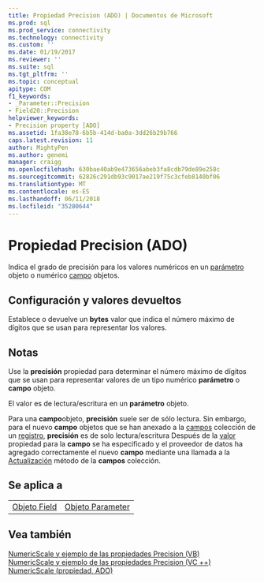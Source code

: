 ```yaml
---
title: Propiedad Precision (ADO) | Documentos de Microsoft
ms.prod: sql
ms.prod_service: connectivity
ms.technology: connectivity
ms.custom: ''
ms.date: 01/19/2017
ms.reviewer: ''
ms.suite: sql
ms.tgt_pltfrm: ''
ms.topic: conceptual
apitype: COM
f1_keywords:
- _Parameter::Precision
- Field20::Precision
helpviewer_keywords:
- Precision property [ADO]
ms.assetid: 1fa38e78-6b5b-414d-ba0a-3dd26b29b766
caps.latest.revision: 11
author: MightyPen
ms.author: genemi
manager: craigg
ms.openlocfilehash: 630bae40ab9e473656abeb3fa8cdb79de89e258c
ms.sourcegitcommit: 62826c291db93c9017ae219f75c3cfeb8140bf06
ms.translationtype: MT
ms.contentlocale: es-ES
ms.lasthandoff: 06/11/2018
ms.locfileid: "35280644"
---
```

# <a name="precision-property-ado"></a>Propiedad Precision (ADO)
Indica el grado de precisión para los valores numéricos en un [parámetro](../../../ado/reference/ado-api/parameter-object.md) objeto o numérico [campo](../../../ado/reference/ado-api/field-object.md) objetos.  
  
## <a name="settings-and-return-values"></a>Configuración y valores devueltos  
 Establece o devuelve un **bytes** valor que indica el número máximo de dígitos que se usan para representar los valores.  
  
## <a name="remarks"></a>Notas  
 Use la **precisión** propiedad para determinar el número máximo de dígitos que se usan para representar valores de un tipo numérico **parámetro** o **campo** objeto.  
  
 El valor es de lectura/escritura en un **parámetro** objeto.  
  
 Para una **campo**objeto, **precisión** suele ser de sólo lectura. Sin embargo, para el nuevo **campo** objetos que se han anexado a la [campos](../../../ado/reference/ado-api/fields-collection-ado.md) colección de un [registro](../../../ado/reference/ado-api/record-object-ado.md), **precisión** es de solo lectura/escritura Después de la [valor](../../../ado/reference/ado-api/value-property-ado.md) propiedad para la **campo** se ha especificado y el proveedor de datos ha agregado correctamente el nuevo **campo** mediante una llamada a la [Actualización](../../../ado/reference/ado-api/update-method.md) método de la **campos** colección.  
  
## <a name="applies-to"></a>Se aplica a  
  
|||  
|-|-|  
|[Objeto Field](../../../ado/reference/ado-api/field-object.md)|[Objeto Parameter](../../../ado/reference/ado-api/parameter-object.md)|  
  
## <a name="see-also"></a>Vea también  
 [NumericScale y ejemplo de las propiedades Precision (VB)](../../../ado/reference/ado-api/numericscale-and-precision-properties-example-vb.md)   
 [NumericScale y ejemplo de las propiedades Precision (VC ++)](../../../ado/reference/ado-api/numericscale-and-precision-properties-example-vc.md)   
 [NumericScale (propiedad, ADO)](../../../ado/reference/ado-api/numericscale-property-ado.md)
